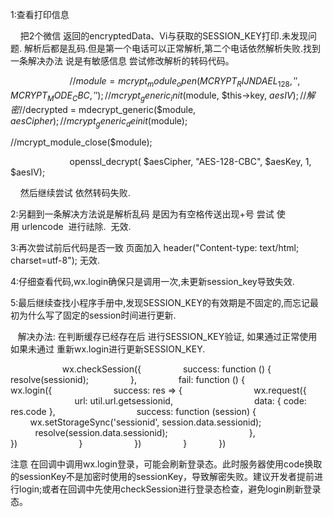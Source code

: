 1:查看打印信息

    把2个微信 返回的encryptedData、Vi与获取的SESSION_KEY打印.未发现问题. 解析后都是乱码.但是第一个电话可以正常解析,第二个电话依然解析失败.找到一条解决办法 说是有敏感信息 尝试修改解析的转码代码。

                        //$module = mcrypt_module_open(MCRYPT_RIJNDAEL_128, '', MCRYPT_MODE_CBC, '');
//mcrypt_generic_init($module, $this->key, $aesIV);
//解密
//$decrypted = mdecrypt_generic($module, $aesCipher);
//mcrypt_generic_deinit($module);

//mcrypt_module_close($module);

                        openssl_decrypt( $aesCipher, "AES-128-CBC", $aesKey, 1, $aesIV);

    然后继续尝试 依然转码失败.

2:另翻到一条解决方法说是解析乱码 是因为有空格传送出现+号 尝试 使用 urlencode  进行祛除.  无效.

3:再次尝试前后代码是否一致 页面加入 header("Content-type: text/html; charset=utf-8"); 无效.

4:仔细查看代码,wx.login确保只是调用一次,未更新session_key导致失效.

5:最后继续查找小程序手册中,发现SESSION_KEY的有效期是不固定的,而忘记最初为什么写了固定的session时间进行更新.

   解决办法: 在判断缓存已经存在后 进行SESSION_KEY验证, 如果通过正常使用 如果未通过 重新wx.login进行更新SESSION_KEY.

                     wx.checkSession({
                success: function () {
                    resolve(sessionid);
                },
                fail: function () {
                    wx.login({
                        success: res => {
                            wx.request({
                                url: util.url.getsessionid,
                                data: { code: res.code },
                                success: function (session) {
                                    wx.setStorageSync('sessionid', session.data.sessionid);
                                    resolve(session.data.sessionid);
                                },
                            })
                        }
                    })
                }
            })


注意
在回调中调用wx.login登录，可能会刷新登录态。此时服务器使用code换取的sessionKey不是加密时使用的sessionKey，导致解密失败。建议开发者提前进行login;或者在回调中先使用checkSession进行登录态检查，避免login刷新登录态。
